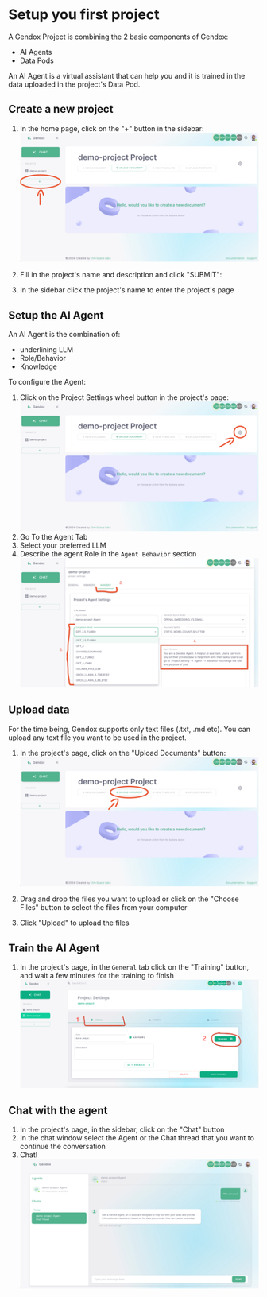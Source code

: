 # Setup you first project

A Gendox Project is combining the 2 basic components of Gendox:
- AI Agents
- Data Pods

An AI Agent is a virtual assistant that can help you and it is trained in the data uploaded in the project's Data Pod.

## Create a new project

1. In the home page, click on the "+" button in the sidebar:
![01-gendox-create-project.png](./img/01-gendox-create-project.png)

2. Fill in the project's name and description and click "SUBMIT":
3. In the sidebar click the project's name to enter the project's page

## Setup the AI Agent
An AI Agent is the combination of: 
- underlining LLM
- Role/Behavior
- Knowledge

To configure the Agent: 
1. Click on the Project Settings wheel button in the project's page:
![03-gendox-project-settings.png](./img/03-gendox-project-settings.png)
2. Go To the Agent Tab
3. Select your preferred LLM 
4. Describe the agent Role in the `Agent Behavior` section
![04-gendox-configure-agent.png](./img/04-gendox-configure-agent.png)


## Upload data

For the time being, Gendox supports only text files (.txt, .md etc). You can upload any text file you want to be used in the project.

1. In the project's page, click on the "Upload Documents" button:
![02-gendox-upload-documents.png](./img/02-gendox-upload-documents.png)

2. Drag and drop the files you want to upload or click on the "Choose Files" button to select the files from your computer
3. Click "Upload" to upload the files

## Train the AI Agent

1. In the project's page, in the `General` tab click on the "Training" button, and wait a few minutes for the training to finish
![04.1-gendox-start-training.png](./img/04.1-gendox-start-training.png)


## Chat with the agent

1. In the project's page, in the sidebar, click on the "Chat" button
2. In the chat window select the Agent or the Chat thread that you want to continue the conversation
3. Chat!
![05-gendox-chat.png](./img/05-gendox-chat.png)




